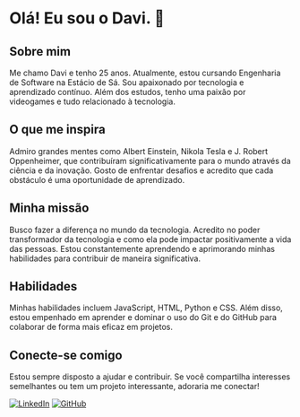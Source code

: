# Olá! Eu sou o Davi. 👋

## Sobre mim

Me chamo Davi e tenho 25 anos. Atualmente, estou cursando Engenharia de Software na Estácio de Sá. Sou apaixonado por tecnologia e aprendizado contínuo. Além dos estudos, tenho uma paixão por videogames e tudo relacionado à tecnologia.

## O que me inspira

Admiro grandes mentes como Albert Einstein, Nikola Tesla e J. Robert Oppenheimer, que contribuíram significativamente para o mundo através da ciência e da inovação. Gosto de enfrentar desafios e acredito que cada obstáculo é uma oportunidade de aprendizado.

## Minha missão

Busco fazer a diferença no mundo da tecnologia. Acredito no poder transformador da tecnologia e como ela pode impactar positivamente a vida das pessoas. Estou constantemente aprendendo e aprimorando minhas habilidades para contribuir de maneira significativa.

## Habilidades

Minhas habilidades incluem JavaScript, HTML, Python e CSS. Além disso, estou empenhado em aprender e dominar o uso do Git e do GitHub para colaborar de forma mais eficaz em projetos.

## Conecte-se comigo

Estou sempre disposto a ajudar e contribuir. Se você compartilha interesses semelhantes ou tem um projeto interessante, adoraria me conectar!

[![LinkedIn](https://img.shields.io/badge/LinkedIn-blue)](https://www.linkedin.com/in/davidobbs/)
[![GitHub](https://img.shields.io/badge/GitHub-black)](https://github.com/davidobbs)
